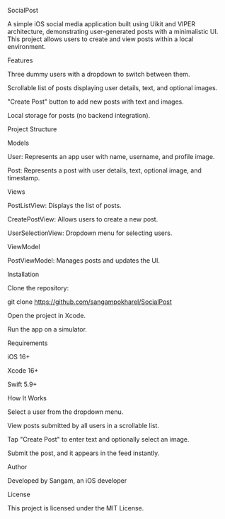 SocialPost

A simple iOS social media application built using Uikit and VIPER architecture, demonstrating user-generated posts with a minimalistic UI. This project allows users to create and view posts within a local environment.

Features

Three dummy users with a dropdown to switch between them.

Scrollable list of posts displaying user details, text, and optional images.

"Create Post" button to add new posts with text and images.

Local storage for posts (no backend integration).

Project Structure

Models

User: Represents an app user with name, username, and profile image.

Post: Represents a post with user details, text, optional image, and timestamp.

Views

PostListView: Displays the list of posts.

CreatePostView: Allows users to create a new post.

UserSelectionView: Dropdown menu for selecting users.

ViewModel

PostViewModel: Manages posts and updates the UI.

Installation

Clone the repository:

git clone https://github.com/sangampokharel/SocialPost

Open the project in Xcode.

Run the app on a simulator.

Requirements

iOS 16+

Xcode 16+

Swift 5.9+

How It Works

Select a user from the dropdown menu.

View posts submitted by all users in a scrollable list.

Tap "Create Post" to enter text and optionally select an image.

Submit the post, and it appears in the feed instantly.


Author

Developed by Sangam, an iOS developer 

License

This project is licensed under the MIT License.
